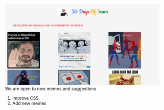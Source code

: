 ![website](assets/website-preview2.png)
We are open to new memes and suggestions
1. Improve CSS
2. Add new memes
